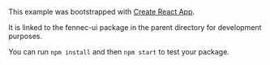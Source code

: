 This example was bootstrapped with [Create React App](https://github.com/facebook/create-react-app).

It is linked to the fennec-ui package in the parent directory for development purposes.

You can run `npm install` and then `npm start` to test your package.
